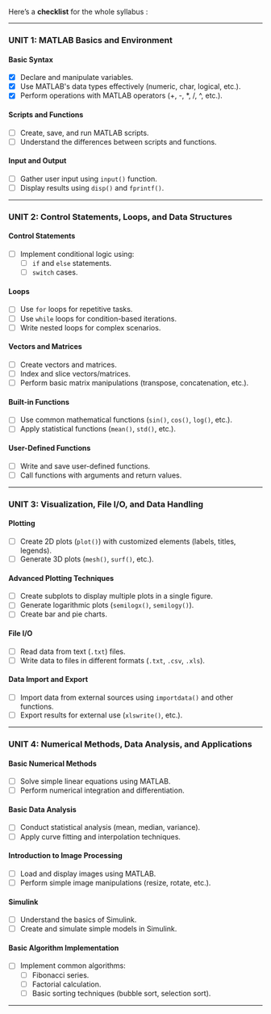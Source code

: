 Here’s a **checklist** for the whole syllabus :

---

### **UNIT 1: MATLAB Basics and Environment**

#### **Basic Syntax**

- [x]  Declare and manipulate variables.
- [x]  Use MATLAB's data types effectively (numeric, char, logical, etc.).
- [x]  Perform operations with MATLAB operators (+, -, *, /, ^, etc.).

#### **Scripts and Functions**

- [ ]  Create, save, and run MATLAB scripts.
- [ ]  Understand the differences between scripts and functions.

#### **Input and Output**

- [ ]  Gather user input using `input()` function.
- [ ]  Display results using `disp()` and `fprintf()`.

---

### **UNIT 2: Control Statements, Loops, and Data Structures**

#### **Control Statements**

- [ ]  Implement conditional logic using:
    - [ ]  `if` and `else` statements.
    - [ ]  `switch` cases.

#### **Loops**

- [ ]  Use `for` loops for repetitive tasks.
- [ ]  Use `while` loops for condition-based iterations.
- [ ]  Write nested loops for complex scenarios.

#### **Vectors and Matrices**

- [ ]  Create vectors and matrices.
- [ ]  Index and slice vectors/matrices.
- [ ]  Perform basic matrix manipulations (transpose, concatenation, etc.).

#### **Built-in Functions**

- [ ]  Use common mathematical functions (`sin()`, `cos()`, `log()`, etc.).
- [ ]  Apply statistical functions (`mean()`, `std()`, etc.).

#### **User-Defined Functions**

- [ ]  Write and save user-defined functions.
- [ ]  Call functions with arguments and return values.

---

### **UNIT 3: Visualization, File I/O, and Data Handling**

#### **Plotting**

- [ ]  Create 2D plots (`plot()`) with customized elements (labels, titles, legends).
- [ ]  Generate 3D plots (`mesh()`, `surf()`, etc.).

#### **Advanced Plotting Techniques**

- [ ]  Create subplots to display multiple plots in a single figure.
- [ ]  Generate logarithmic plots (`semilogx()`, `semilogy()`).
- [ ]  Create bar and pie charts.

#### **File I/O**

- [ ]  Read data from text (`.txt`) files.
- [ ]  Write data to files in different formats (`.txt`, `.csv`, `.xls`).

#### **Data Import and Export**

- [ ]  Import data from external sources using `importdata()` and other functions.
- [ ]  Export results for external use (`xlswrite()`, etc.).

---

### **UNIT 4: Numerical Methods, Data Analysis, and Applications**

#### **Basic Numerical Methods**

- [ ]  Solve simple linear equations using MATLAB.
- [ ]  Perform numerical integration and differentiation.

#### **Basic Data Analysis**

- [ ]  Conduct statistical analysis (mean, median, variance).
- [ ]  Apply curve fitting and interpolation techniques.

#### **Introduction to Image Processing**

- [ ]  Load and display images using MATLAB.
- [ ]  Perform simple image manipulations (resize, rotate, etc.).

#### **Simulink**

- [ ]  Understand the basics of Simulink.
- [ ]  Create and simulate simple models in Simulink.

#### **Basic Algorithm Implementation**

- [ ]  Implement common algorithms:
    - [ ]  Fibonacci series.
    - [ ]  Factorial calculation.
    - [ ]  Basic sorting techniques (bubble sort, selection sort).

---
